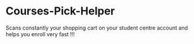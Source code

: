 # Courses-Pick-Helper
Scans constantly your shopping cart on your student centre account and helps you enroll very fast !!!
